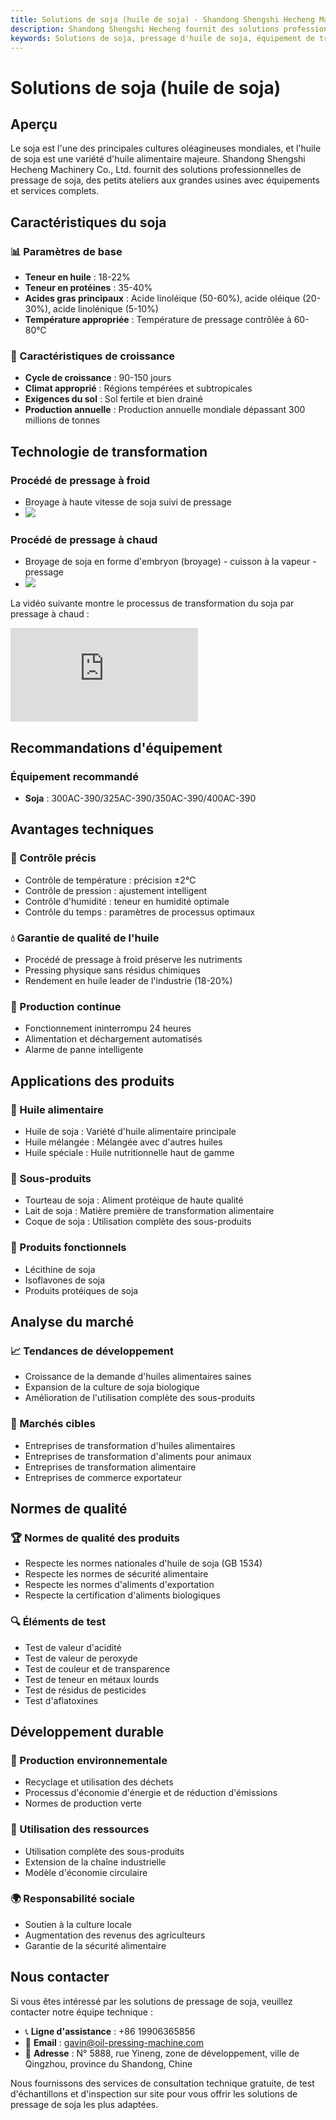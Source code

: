 ```yaml
---
title: Solutions de soja (huile de soja) - Shandong Shengshi Hecheng Machinery Co., Ltd.
description: Shandong Shengshi Hecheng fournit des solutions professionnelles de pressage de soja, équipements et services complets des petits ateliers aux grandes usines, teneur en huile de soja 18-22%, fournissant des procédés de pressage à froid et à chaud.
keywords: Solutions de soja, pressage d'huile de soja, équipement de transformation de soja, ligne de production d'huile de soja, procédé de pressage à froid de soja, procédé de pressage à chaud de soja, presse à huile de soja, transformation de tourteau de soja, extraction d'huile de soja, transformation de graines de soja, équipement de pressage de soja, équipement de raffinage d'huile de soja, usine de transformation d'huile de soja, technologie de pressage de soja, équipement de production d'huile de soja
---
```


# Solutions de soja (huile de soja)

## Aperçu

Le soja est l'une des principales cultures oléagineuses mondiales, et l'huile de soja est une variété d'huile alimentaire majeure. Shandong Shengshi Hecheng Machinery Co., Ltd. fournit des solutions professionnelles de pressage de soja, des petits ateliers aux grandes usines avec équipements et services complets.

## Caractéristiques du soja

### 📊 Paramètres de base
- **Teneur en huile** : 18-22%
- **Teneur en protéines** : 35-40%
- **Acides gras principaux** : Acide linoléique (50-60%), acide oléique (20-30%), acide linolénique (5-10%)
- **Température appropriée** : Température de pressage contrôlée à 60-80℃

### 🌱 Caractéristiques de croissance
- **Cycle de croissance** : 90-150 jours
- **Climat approprié** : Régions tempérées et subtropicales
- **Exigences du sol** : Sol fertile et bien drainé
- **Production annuelle** : Production annuelle mondiale dépassant 300 millions de tonnes

## Technologie de transformation

### Procédé de pressage à froid
- Broyage à haute vitesse de soja suivi de pressage
- ![](/images/大豆冷榨工艺.png)

### Procédé de pressage à chaud
- Broyage de soja en forme d'embryon (broyage) - cuisson à la vapeur - pressage
- ![](/images/大豆热榨工艺.png)

La vidéo suivante montre le processus de transformation du soja par pressage à chaud :

<div class="video-container">
  <iframe src="https://www.youtube.com/embed/FoADdpLvCGk" frameborder="0" allow="accelerometer; autoplay; clipboard-write; encrypted-media; gyroscope; picture-in-picture" allowfullscreen></iframe>
</div>

## Recommandations d'équipement

### Équipement recommandé
- **Soja** : 300AC-390/325AC-390/350AC-390/400AC-390

## Avantages techniques

### 🎯 Contrôle précis
- Contrôle de température : précision ±2℃
- Contrôle de pression : ajustement intelligent
- Contrôle d'humidité : teneur en humidité optimale
- Contrôle du temps : paramètres de processus optimaux

### 💧 Garantie de qualité de l'huile
- Procédé de pressage à froid préserve les nutriments
- Pressing physique sans résidus chimiques
- Rendement en huile leader de l'industrie (18-20%)

### 🔄 Production continue
- Fonctionnement ininterrompu 24 heures
- Alimentation et déchargement automatisés
- Alarme de panne intelligente

## Applications des produits

### 🍳 Huile alimentaire
- Huile de soja : Variété d'huile alimentaire principale
- Huile mélangée : Mélangée avec d'autres huiles
- Huile spéciale : Huile nutritionnelle haut de gamme

### 🥛 Sous-produits
- Tourteau de soja : Aliment protéique de haute qualité
- Lait de soja : Matière première de transformation alimentaire
- Coque de soja : Utilisation complète des sous-produits

### 💊 Produits fonctionnels
- Lécithine de soja
- Isoflavones de soja
- Produits protéiques de soja

## Analyse du marché

### 📈 Tendances de développement
- Croissance de la demande d'huiles alimentaires saines
- Expansion de la culture de soja biologique
- Amélioration de l'utilisation complète des sous-produits

### 🎯 Marchés cibles
- Entreprises de transformation d'huiles alimentaires
- Entreprises de transformation d'aliments pour animaux
- Entreprises de transformation alimentaire
- Entreprises de commerce exportateur

## Normes de qualité

### 🏆 Normes de qualité des produits
- Respecte les normes nationales d'huile de soja (GB 1534)
- Respecte les normes de sécurité alimentaire
- Respecte les normes d'aliments d'exportation
- Respecte la certification d'aliments biologiques

### 🔍 Éléments de test
- Test de valeur d'acidité
- Test de valeur de peroxyde
- Test de couleur et de transparence
- Test de teneur en métaux lourds
- Test de résidus de pesticides
- Test d'aflatoxines

## Développement durable

### 🌱 Production environnementale
- Recyclage et utilisation des déchets
- Processus d'économie d'énergie et de réduction d'émissions
- Normes de production verte

### 🔄 Utilisation des ressources
- Utilisation complète des sous-produits
- Extension de la chaîne industrielle
- Modèle d'économie circulaire

### 🌍 Responsabilité sociale
- Soutien à la culture locale
- Augmentation des revenus des agriculteurs
- Garantie de la sécurité alimentaire

## Nous contacter

Si vous êtes intéressé par les solutions de pressage de soja, veuillez contacter notre équipe technique :

- 📞 **Ligne d'assistance** : +86 19906365856
- 📧 **Email** : gavin@oil-pressing-machine.com
- 📍 **Adresse** : N° 5888, rue Yineng, zone de développement, ville de Qingzhou, province du Shandong, Chine

Nous fournissons des services de consultation technique gratuite, de test d'échantillons et d'inspection sur site pour vous offrir les solutions de pressage de soja les plus adaptées.